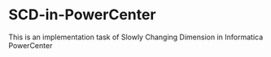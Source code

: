 # SCD-in-PowerCenter
This is an implementation task of Slowly Changing Dimension in Informatica PowerCenter
